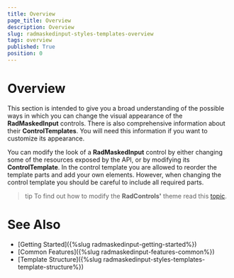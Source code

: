 ```yaml
---
title: Overview
page_title: Overview
description: Overview
slug: radmaskedinput-styles-templates-overview
tags: overview
published: True
position: 0
---
```


# Overview

This section is intended to give you a broad understanding of the possible ways in which you can change the visual appearance of the __RadMaskedInput__ controls. There is also comprehensive information about their __ControlTemplates__. You will need this information if you want to customize its appearance. 

You can modify the look of a __RadMaskedInput__ control by either changing some of the resources exposed by the API, or by modifying its __ControlTemplate__. In the control template you are allowed to reorder the template parts and add your own elements. However, when changing the control template you should be careful to include all required parts.

>tip To find out how to modify the __RadControls'__ theme read this [topic](http://www.telerik.com/help/silverlight/common-styling-apperance-setting-theme.html).        

# See Also
 * [Getting Started]({%slug radmaskedinput-getting-started%})
 * [Common Features]({%slug radmaskedinput-features-common%})
 * [Template Structure]({%slug radmaskedinput-styles-templates-template-structure%})